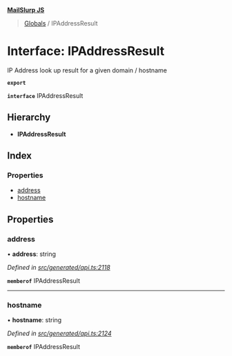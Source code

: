 **[MailSlurp JS](../README.md)**

> [Globals](../README.md) / IPAddressResult

# Interface: IPAddressResult

IP Address look up result for a given domain / hostname

**`export`** 

**`interface`** IPAddressResult

## Hierarchy

* **IPAddressResult**

## Index

### Properties

* [address](ipaddressresult.md#address)
* [hostname](ipaddressresult.md#hostname)

## Properties

### address

•  **address**: string

*Defined in [src/generated/api.ts:2118](https://github.com/mailslurp/mailslurp-client/blob/8d5c17f/src/generated/api.ts#L2118)*

**`memberof`** IPAddressResult

___

### hostname

•  **hostname**: string

*Defined in [src/generated/api.ts:2124](https://github.com/mailslurp/mailslurp-client/blob/8d5c17f/src/generated/api.ts#L2124)*

**`memberof`** IPAddressResult
